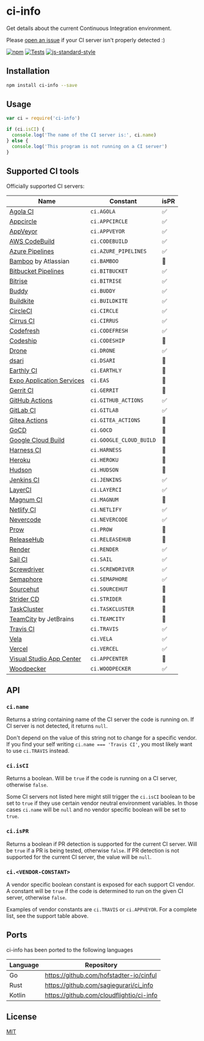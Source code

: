 # ci-info

Get details about the current Continuous Integration environment.

Please [open an
issue](https://github.com/watson/ci-info/issues/new?template=ci-server-not-detected.md)
if your CI server isn't properly detected :)

[![npm](https://img.shields.io/npm/v/ci-info.svg)](https://www.npmjs.com/package/ci-info)
[![Tests](https://github.com/watson/ci-info/workflows/Tests/badge.svg)](https://github.com/watson/ci-info/actions)
[![js-standard-style](https://img.shields.io/badge/code%20style-standard-brightgreen.svg?style=flat)](https://github.com/feross/standard)

## Installation

```bash
npm install ci-info --save
```

## Usage

```js
var ci = require('ci-info')

if (ci.isCI) {
  console.log('The name of the CI server is:', ci.name)
} else {
  console.log('This program is not running on a CI server')
}
```

## Supported CI tools

Officially supported CI servers:

| Name                                                                            | Constant                | isPR |
| ------------------------------------------------------------------------------- | ----------------------- | ---- |
| [Agola CI](https://agola.io/)                                                   | `ci.AGOLA`              | ✅   |
| [Appcircle](https://appcircle.io/)                                              | `ci.APPCIRCLE`          | ✅   |
| [AppVeyor](http://www.appveyor.com)                                             | `ci.APPVEYOR`           | ✅   |
| [AWS CodeBuild](https://aws.amazon.com/codebuild/)                              | `ci.CODEBUILD`          | ✅   |
| [Azure Pipelines](https://azure.microsoft.com/en-us/services/devops/pipelines/) | `ci.AZURE_PIPELINES`    | ✅   |
| [Bamboo](https://www.atlassian.com/software/bamboo) by Atlassian                | `ci.BAMBOO`             | 🚫   |
| [Bitbucket Pipelines](https://bitbucket.org/product/features/pipelines)         | `ci.BITBUCKET`          | ✅   |
| [Bitrise](https://www.bitrise.io/)                                              | `ci.BITRISE`            | ✅   |
| [Buddy](https://buddy.works/)                                                   | `ci.BUDDY`              | ✅   |
| [Buildkite](https://buildkite.com)                                              | `ci.BUILDKITE`          | ✅   |
| [CircleCI](http://circleci.com)                                                 | `ci.CIRCLE`             | ✅   |
| [Cirrus CI](https://cirrus-ci.org)                                              | `ci.CIRRUS`             | ✅   |
| [Codefresh](https://codefresh.io/)                                              | `ci.CODEFRESH`          | ✅   |
| [Codeship](https://codeship.com)                                                | `ci.CODESHIP`           | 🚫   |
| [Drone](https://drone.io)                                                       | `ci.DRONE`              | ✅   |
| [dsari](https://github.com/rfinnie/dsari)                                       | `ci.DSARI`              | 🚫   |
| [Earthly CI](https://earthly.dev/)                                              | `ci.EARTHLY`            | 🚫   |
| [Expo Application Services](https://expo.dev/eas)                               | `ci.EAS`                | 🚫   |
| [Gerrit CI](https://www.gerritcodereview.com)                                   | `ci.GERRIT`             | 🚫   |
| [GitHub Actions](https://github.com/features/actions/)                          | `ci.GITHUB_ACTIONS`     | ✅   |
| [GitLab CI](https://about.gitlab.com/gitlab-ci/)                                | `ci.GITLAB`             | ✅   |
| [Gitea Actions](https://about.gitea.com/)                                       | `ci.GITEA_ACTIONS`      | 🚫  |
| [GoCD](https://www.go.cd/)                                                      | `ci.GOCD`               | 🚫   |
| [Google Cloud Build](https://cloud.google.com/build)                            | `ci.GOOGLE_CLOUD_BUILD` | 🚫   |
| [Harness CI](https://www.harness.io/products/continuous-integration)            | `ci.HARNESS`            | 🚫   |
| [Heroku](https://www.heroku.com)                                                | `ci.HEROKU`             | 🚫   |
| [Hudson](http://hudson-ci.org)                                                  | `ci.HUDSON`             | 🚫   |
| [Jenkins CI](https://jenkins-ci.org)                                            | `ci.JENKINS`            | ✅   |
| [LayerCI](https://layerci.com/)                                                 | `ci.LAYERCI`            | ✅   |
| [Magnum CI](https://magnum-ci.com)                                              | `ci.MAGNUM`             | 🚫   |
| [Netlify CI](https://www.netlify.com/)                                          | `ci.NETLIFY`            | ✅   |
| [Nevercode](http://nevercode.io/)                                               | `ci.NEVERCODE`          | ✅   |
| [Prow](https://docs.prow.k8s.io/)                                               | `ci.PROW`               | 🚫   |
| [ReleaseHub](https://releasehub.com/)                                           | `ci.RELEASEHUB`         | 🚫   |
| [Render](https://render.com/)                                                   | `ci.RENDER`             | ✅   |
| [Sail CI](https://sail.ci/)                                                     | `ci.SAIL`               | ✅   |
| [Screwdriver](https://screwdriver.cd/)                                          | `ci.SCREWDRIVER`        | ✅   |
| [Semaphore](https://semaphoreci.com)                                            | `ci.SEMAPHORE`          | ✅   |
| [Sourcehut](https://sourcehut.org/)                                             | `ci.SOURCEHUT`          | 🚫   |
| [Strider CD](https://strider-cd.github.io/)                                     | `ci.STRIDER`            | 🚫   |
| [TaskCluster](http://docs.taskcluster.net)                                      | `ci.TASKCLUSTER`        | 🚫   |
| [TeamCity](https://www.jetbrains.com/teamcity/) by JetBrains                    | `ci.TEAMCITY`           | 🚫   |
| [Travis CI](http://travis-ci.org)                                               | `ci.TRAVIS`             | ✅   |
| [Vela](https://go-vela.github.io/docs/)                                         | `ci.VELA`               | ✅   |
| [Vercel](https://vercel.com/)                                                   | `ci.VERCEL`             | ✅   |
| [Visual Studio App Center](https://appcenter.ms/)                               | `ci.APPCENTER`          | 🚫   |
| [Woodpecker](https://woodpecker-ci.org/)                                        | `ci.WOODPECKER`         | ✅   |

## API

### `ci.name`

Returns a string containing name of the CI server the code is running on.
If CI server is not detected, it returns `null`.

Don't depend on the value of this string not to change for a specific
vendor. If you find your self writing `ci.name === 'Travis CI'`, you
most likely want to use `ci.TRAVIS` instead.

### `ci.isCI`

Returns a boolean. Will be `true` if the code is running on a CI server,
otherwise `false`.

Some CI servers not listed here might still trigger the `ci.isCI`
boolean to be set to `true` if they use certain vendor neutral
environment variables. In those cases `ci.name` will be `null` and no
vendor specific boolean will be set to `true`.

### `ci.isPR`

Returns a boolean if PR detection is supported for the current CI server. Will
be `true` if a PR is being tested, otherwise `false`. If PR detection is
not supported for the current CI server, the value will be `null`.

### `ci.<VENDOR-CONSTANT>`

A vendor specific boolean constant is exposed for each support CI
vendor. A constant will be `true` if the code is determined to run on
the given CI server, otherwise `false`.

Examples of vendor constants are `ci.TRAVIS` or `ci.APPVEYOR`. For a
complete list, see the support table above.

## Ports

ci-info has been ported to the following languages

| Language | Repository |
|----------|------------|
| Go       | https://github.com/hofstadter-io/cinful |
| Rust     | https://github.com/sagiegurari/ci_info |
| Kotlin   | https://github.com/cloudflightio/ci-info |

## License

[MIT](LICENSE)
